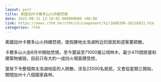 ```yaml
---
layout: post
title: 美國加州卡爾多山火持續焚燒
date: 2021-08-31 13:10:02.000000000 +08:00
link: https://news.rthk.hk/rthk/ch/component/k2/1608390-20210831.htm
categories: rthk
---
```


美國加州卡爾多山火持續焚燒，度假勝地太浩湖附近的居民和遊客要疏散。

卡爾多山火由8月中開始焚燒，至今蔓延至71000幾公頃林木，最少470間房屋和建築物被毀，目前只有大約一成四火場面積受控，

當局下令整個南太浩湖地區的人疏散，涉及22000名居民，又會從星期三開始，關閉加州十八個國家森林。
